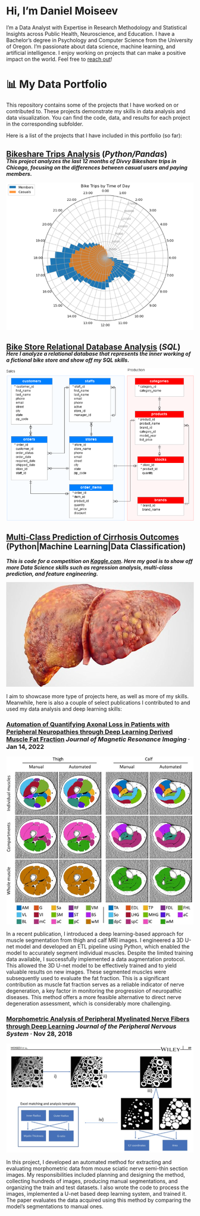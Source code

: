 # Hi, I’m Daniel Moiseev 
I’m a Data Analyst with Expertise in Research Methodology and Statistical Insights across Public Health, Neuroscience, and Education. I have a Bachelor’s degree in Psychology and Computer Science from the University of Oregon. I’m passionate about data science, machine learning, and artificial intelligence. I enjoy working on projects that can make a positive impact on the world. Feel free to [reach out](https://www.linkedin.com/in/dmoiseev/)!

# 📊 My Data Portfolio
This repository contains some of the projects that I have worked on or contributed to. These projects demonstrate my skills in data analysis and data visualization. You can find the code, data, and results for each project in the corresponding subfolder.

Here is a list of the projects that I have included in this portfolio (so far):

## [**Bikeshare Trips Analysis**](https://github.com/mosesibnmoses/Data-Portfolio/tree/main/Bike%20share%20business%20analysis) (***Python/Pandas***) 
<p style='margin-top: -20px'> </p>

***This project analyzes the last 12 months of Divvy Bikeshare trips in Chicago, focusing on the differences between casual users and paying members.***

![Alt-text](Bikeshare.png)

## [**Bike Store Relational Database Analysis**](https://github.com/mosesibnmoses/Data-Portfolio/tree/main/Bike%20Store%20Relational%20Database%20%20SQL)  (***SQL***)
<p style='margin-top: -20px'> </p>

***Here I analyze a relational database that represents the inner working of a fictional bike store and show off my SQL skills.***

![Alt-text](SQL-Bikeshop-Database.png)

## [Multi-Class Prediction of Cirrhosis Outcomes](https://github.com/mosesibnmoses/Data-Portfolio/tree/main/Multi-Class%20Prediction%20of%20Cirrhosis%20Outcomes) (**Python|Machine Learning|Data Classification**) 
***This is code for a competition on [Kaggle.com](https://www.kaggle.com/competitions/playground-series-s3e26). Here my goal is to show off more Data Science skills such as regression analysis, multi-class prediction, and feature engineering.***


![Alt text](LIver_cirrhosis.png)

I aim to showcase more type of projects here, as well as more of my skills. Meanwhile, here is also a couple of select publications I contributed to and used my data analysis and deep learning skills: 

### [**Automation of Quantifying Axonal Loss in Patients with Peripheral Neuropathies through Deep Learning Derived Muscle Fat Fraction**](https://onlinelibrary.wiley.com/doi/abs/10.1002/jmri.27508) *Journal of Magnetic Resonance Imaging* · Jan 14, 2022

![Alt text](9f4f5fe0-d75e-452d-bf95-070b823361d6.jpg)

In a recent publication, I introduced a deep learning-based approach for muscle segmentation from thigh and calf MRI images. I engineered a 3D U-net model and developed an ETL pipeline using Python, which enabled the model to accurately segment individual muscles. Despite the limited training data available, I successfully implemented a data augmentation protocol. This allowed the 3D U-net model to be effectively trained and to yield valuable results on new images. These segmented muscles were subsequently used to evaluate the fat fraction. This is a significant contribution as muscle fat fraction serves as a reliable indicator of nerve degeneration, a key factor in monitoring the progression of neuropathic diseases. This method offers a more feasible alternative to direct nerve degeneration assessment, which is considerably more challenging.



### [**Morphometric Analysis of Peripheral Myelinated Nerve Fibers through Deep Learning**](https://onlinelibrary.wiley.com/doi/abs/10.1111/jns.12293) *Journal of the Peripheral Nervous System* · Nov 28, 2018

![Alt text](myelin.jpg)

In this project, I developed an automated method for extracting and evaluating morphometric data from mouse sciatic nerve semi-thin section images. My responsibilities included planning and designing the method, collecting hundreds of images, producing manual segmentations, and organizing the train and test datasets. I also wrote the code to process the images, implemented a U-net based deep learning system, and trained it. The paper evaluates the data acquired using this method by comparing the model’s segmentations to manual ones.
